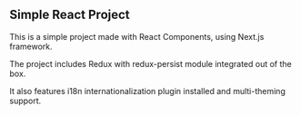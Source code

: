 ## Simple React Project

This is a simple project made with React Components, using Next.js framework.

The project includes Redux with redux-persist module integrated out of the box. 

It also features i18n internationalization plugin installed and multi-theming support.